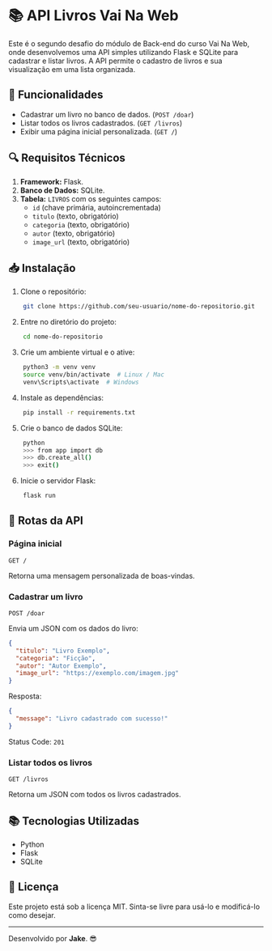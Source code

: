 # 📚 API Livros Vai Na Web

Este é o segundo desafio do módulo de Back-end do curso Vai Na Web, onde desenvolvemos uma API simples utilizando Flask e SQLite para cadastrar e listar livros. A API permite o cadastro de livros e sua visualização em uma lista organizada.

## 🚀 Funcionalidades
- Cadastrar um livro no banco de dados. (`POST /doar`)
- Listar todos os livros cadastrados. (`GET /livros`)
- Exibir uma página inicial personalizada. (`GET /`)

## 🔍 Requisitos Técnicos
1. **Framework:** Flask.
2. **Banco de Dados:** SQLite.
3. **Tabela:** `LIVROS` com os seguintes campos:
   - `id` (chave primária, autoincrementada)
   - `titulo` (texto, obrigatório)
   - `categoria` (texto, obrigatório)
   - `autor` (texto, obrigatório)
   - `image_url` (texto, obrigatório)

## 📥 Instalação

1. Clone o repositório:
```bash
    git clone https://github.com/seu-usuario/nome-do-repositorio.git
```

2. Entre no diretório do projeto:
```bash
    cd nome-do-repositorio
```

3. Crie um ambiente virtual e o ative:
```bash
    python3 -m venv venv
    source venv/bin/activate  # Linux / Mac
    venv\Scripts\activate  # Windows
```

4. Instale as dependências:
```bash
    pip install -r requirements.txt
```

5. Crie o banco de dados SQLite:
```bash
    python
    >>> from app import db
    >>> db.create_all()
    >>> exit()
```

6. Inicie o servidor Flask:
```bash
    flask run
```

## 📌 Rotas da API

### Página inicial
```http
GET /
```
Retorna uma mensagem personalizada de boas-vindas.

### Cadastrar um livro
```http
POST /doar
```
Envia um JSON com os dados do livro:
```json
{
  "titulo": "Livro Exemplo",
  "categoria": "Ficção",
  "autor": "Autor Exemplo",
  "image_url": "https://exemplo.com/imagem.jpg"
}
```
Resposta:
```json
{
  "message": "Livro cadastrado com sucesso!"
}
```
Status Code: `201`

### Listar todos os livros
```http
GET /livros
```
Retorna um JSON com todos os livros cadastrados.

## 📚 Tecnologias Utilizadas
- Python
- Flask
- SQLite

## 📄 Licença
Este projeto está sob a licença MIT. Sinta-se livre para usá-lo e modificá-lo como desejar.

---
Desenvolvido por **Jake**. 😎

